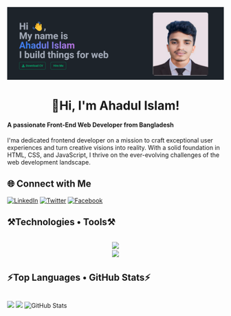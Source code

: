 <div id="header" align="center">
    <img src="/images/cover.png" alt="Banner Image">
</div>

<h1 align="center">👋Hi, I'm Ahadul Islam!</h1>

<div>
<h4 align="left">A passionate Front-End Web Developer from Bangladesh</h4>
<p>
  I'ma dedicated frontend developer on a mission to craft exceptional user experiences and turn creative visions into reality. With a solid foundation in HTML, CSS, and JavaScript, I thrive on the ever-evolving challenges of the web development landscape.
</p>  
</div>
<h2 align="left">🌐 Connect with Me </h2>

  [![LinkedIn](https://img.shields.io/badge/LinkedIn-blue?style=for-the-badge&logo=linkedin&logoColor=white)](https://www.linkedin.com/in/ahadaulislam/)
  [![Twitter](https://img.shields.io/badge/Twitter-blue?style=for-the-badge&logo=twitter&logoColor=white)](https://twitter.com/itsahadul99)
  [![Facebook](https://img.shields.io/badge/Facebook-blue?style=for-the-badge&logo=facebook&logoColor=white)](https://www.facebook.com/profile.php?id=100079312759357)

<h2 align="left">⚒️Technologies • Tools⚒️</h2>
<br/>
<div align="center">
    <img src="https://skillicons.dev/icons?i=html,css,bootstrap,tailwind,javascript,react,nextjs,firebase" />
  <br/>
    <img src="https://skillicons.dev/icons?i=vscode,git,github,photoshop,figma,vite" /><br>
</div>

<h2 align="left">⚡Top Languages • GitHub Stats⚡</h2>
<br/>
<div>
  <img width="33%" src="http://github-profile-summary-cards.vercel.app/api/cards/repos-per-language?username=codebyahadul&theme=github_dark">
 
  <img width="33%" src="http://github-profile-summary-cards.vercel.app/api/cards/stats?username=codebyahadul&theme=github_dark">

  <img width="33%" src="http://github-profile-summary-cards.vercel.app/api/cards/productive-time?username=codebyahadul&theme=github_dark&utcOffset=8" alt="GitHub Stats">
</div>